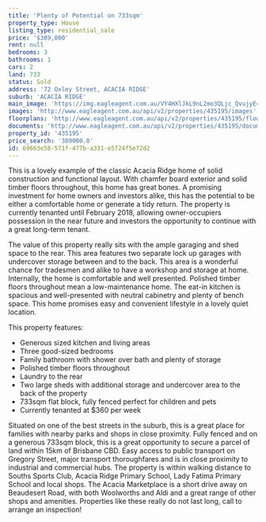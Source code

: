 ```yaml
---
title: 'Plenty of Potential on 733sqm'
property_type: House
listing_type: residential_sale
price: '$389,000'
rent: null
bedrooms: 3
bathrooms: 1
cars: 2
land: 733
status: Sold
address: '72 Oxley Street, ACACIA RIDGE'
suburb: 'ACACIA RIDGE'
main_image: 'https://img.eagleagent.com.au/VY4HXlJkL9nL2mo3QLjc_QvujyE=/1280x854/smart/https://s3-us-west-2.amazonaws.com/eagleagent-orig/images/6821591/126768602-image-M.jpg'
images: 'http://www.eagleagent.com.au/api/v2/properties/435195/images'
floorplans: 'http://www.eagleagent.com.au/api/v2/properties/435195/floorplans'
documents: 'http://www.eagleagent.com.au/api/v2/properties/435195/documents'
property_id: '435195'
price_search: '389000.0'
id: 69663e58-571f-477b-a331-e5f24f5e72d2
---
```

This is a lovely example of the classic Acacia Ridge home of solid construction and functional layout. With chamfer board exterior and solid timber floors throughout, this home has great bones. A promising investment for home owners and investors alike, this has the potential to be either a comfortable home or generate a tidy return. The property is currently tenanted until February 2018, allowing owner-occupiers possession in the near future and investors the opportunity to continue with a great long-term tenant.

The value of this property really sits with the ample garaging and shed space to the rear. This area features two separate lock up garages with undercover storage between and to the back. This area is a wonderful chance for tradesmen and alike to have a workshop and storage at home. Internally, the home is comfortable and well presented. Polished timber floors throughout mean a low-maintenance home. The eat-in kitchen is spacious and well-presented with neutral cabinetry and plenty of bench space. This home promises easy and convenient lifestyle in a lovely quiet location.

This property features:
*  Generous sized kitchen and living areas
*  Three good-sized bedrooms
*  Family bathroom with shower over bath and plenty of storage
*  Polished timber floors throughout
*  Laundry to the rear
*  Two large sheds with additional storage and undercover area to the back of the property
*  733sqm flat block, fully fenced perfect for children and pets
*  Currently tenanted at $360 per week

Situated on one of the best streets in the suburb, this is a great place for families with nearby parks and shops in close proximity. Fully fenced and on a generous 733sqm block, this is a great opportunity to secure a parcel of land within 15km of Brisbane CBD. Easy access to public transport on Gregory Street, major transport thoroughfares and is in close proximity to industrial and commercial hubs. The property is within walking distance to Souths Sports Club, Acacia Ridge Primary School, Lady Fatima Primary School and local shops. The Acacia Marketplace is a short drive away on Beaudesert Road, with both Woolworths and Aldi and a great range of other shops and amenities. Properties like these really do not last long, call to arrange an inspection!
